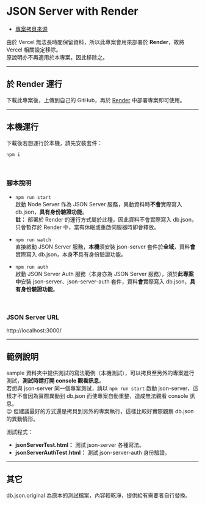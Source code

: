 # JSON Server with Render

- [專案拷貝來源](https://github.com/gonsakon/json-server-vercel)

由於 Vercel 無法長時間保留資料，所以此專案會用來部署於 **Render**，故將 Vercel 相關設定移除。<br>
原說明亦不再適用於本專案，因此移除之。

---

## 於 Render 運行
下載此專案後，上傳到自己的 GitHub，再於 [Render](https://render.com/) 中部署專案即可使用。

---

## 本機運行
下載後若想運行於本機，請先安裝套件：
```javascript
npm i
```

<br>

### 腳本說明
- `npm run start`<br>
  啟動 Node Server 作為 JSON Server 服務，異動資料時**不會**實際寫入 db.json，**具有身份驗證功能**。<br>
  **註：** 部署於 Render 的運行方式屬於此種，因此資料不會實際寫入 db.json，只會暫存於 Render 中，當有休眠或重啟伺服器時即會釋放。
  
- `npm run watch`<br>
  直接啟動 JSON Server 服務，**本機**須安裝 json-server 套件於**全域**，資料**會**實際寫入 db.json，本身**不**具有身份驗證功能。
  
- `npm run auth`<br>
  啟動 JSON Server Auth 服務（本身亦為 JSON Server 服務），須於**此專案中**安裝 json-server、json-server-auth 套件，資料**會**實際寫入 db.json，**具有身份驗證功能**。

<br>

### JSON Server URL
http://localhost:3000/

---

## 範例說明
sample 資料夾中提供測試的寫法範例（本機測試），可以拷貝至另外的專案進行測試，**測試時請打開 console 觀看訊息**。<br>
若想與 json-server 同一個專案測試，請以 `npm run start` 啟動 json-server，這樣才不會因為實際異動到 db.json 而使專案自動重整，造成無法觀看 console 訊息。<br>
😉 但建議最好的方式還是拷貝到另外的專案執行，這樣比較好實際觀察 db.json 的異動情形。<br>

測試程式：
- **jsonServerTest.html：** 測試 json-server 各種寫法。
- **jsonServerAuthTest.html：** 測試 json-server-auth 身份驗證。

---

## 其它
db.json.original 為原本的測試檔案，內容較乾淨，提供給有需要者自行替換。
